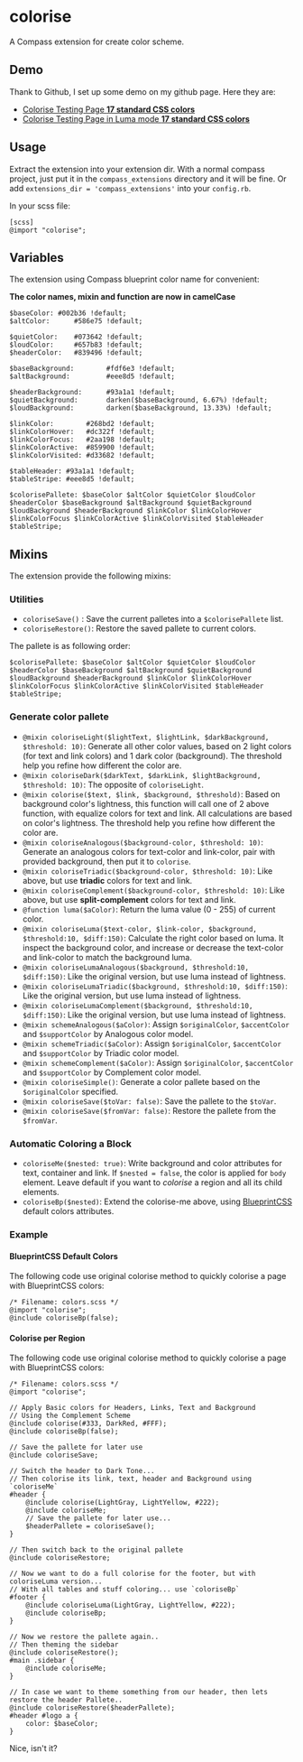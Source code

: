 # colorise

A Compass extension for create color scheme.

## Demo

Thank to Github, I set up some demo on my github page. Here they are:

* [Colorise Testing Page __17 standard CSS colors__](https://dinhtrung.github.io/test-colorise.html)
* [Colorise Testing Page in Luma mode __17 standard CSS colors__](https://dinhtrung.github.io/test-colorise-luma.html)

## Usage

Extract the extension into your extension dir. With a normal compass project, just put it in the `compass_extensions` directory and it will be fine. Or add `extensions_dir = 'compass_extensions'` into your `config.rb`.

In your scss file:

~~~
[scss]
@import "colorise";
~~~

## Variables

The extension using Compass blueprint color name for convenient:

__The color names, mixin and function are now in camelCase__

~~~
$baseColor:	#002b36 !default;
$altColor:		#586e75 !default;

$quietColor:    #073642 !default;
$loudColor:     #657b83 !default;
$headerColor:   #839496 !default;

$baseBackground: 		#fdf6e3 !default;
$altBackground:  		#eee8d5 !default;

$headerBackground:    	#93a1a1 !default;
$quietBackground:     	darken($baseBackground, 6.67%) !default;
$loudBackground:   		darken($baseBackground, 13.33%) !default;

$linkColor:        #268bd2 !default;
$linkColorHover:   #dc322f !default;
$linkColorFocus:   #2aa198 !default;
$linkColorActive:  #859900 !default;
$linkColorVisited: #d33682 !default;

$tableHeader: #93a1a1 !default;
$tableStripe: #eee8d5 !default;

$colorisePallete: $baseColor $altColor $quietColor $loudColor $headerColor $baseBackground $altBackground $quietBackground $loudBackground $headerBackground $linkColor $linkColorHover $linkColorFocus $linkColorActive $linkColorVisited $tableHeader $tableStripe;
~~~

## Mixins

The extension provide the following mixins:

### Utilities

* `coloriseSave()` : Save the current palletes into a `$colorisePallete` list.
* `coloriseRestore()`: Restore the saved pallete to current colors.

The pallete is as following order:

~~~
$colorisePallete: $baseColor $altColor $quietColor $loudColor $headerColor $baseBackground $altBackground $quietBackground $loudBackground $headerBackground $linkColor $linkColorHover $linkColorFocus $linkColorActive $linkColorVisited $tableHeader $tableStripe;
~~~

### Generate color pallete

* `@mixin coloriseLight($lightText, $lightLink, $darkBackground, $threshold: 10)`: Generate all other color values, based on 2 light colors (for text and link colors) and 1 dark color (background). The threshold help you refine how different the color are.
* `@mixin coloriseDark($darkText, $darkLink, $lightBackground, $threshold: 10)`: The opposite of `coloriseLight`. 
* `@mixin colorise($text, $link, $background, $threshold)`: Based on background color's lightness, this function will call one of 2 above function, with equalize colors for text and link. All calculations are based on color's lightness. The threshold help you refine how different the color are.
* `@mixin coloriseAnalogous($background-color, $threshold: 10)`: Generate an analogous colors for text-color and link-color, pair with provided background, then put it to `colorise`.
* `@mixin coloriseTriadic($background-color, $threshold: 10)`: Like above, but use __triadic__ colors for text and link.
* `@mixin coloriseComplement($background-color, $threshold: 10)`: Like above, but use __split-complement__ colors for text and link.
* `@function luma($aColor)`: Return the luma value (0 - 255) of current color.
* `@mixin coloriseLuma($text-color, $link-color, $background, $threshold:10, $diff:150)`: Calculate the right color based on luma. It inspect the background color, and increase or decrease the text-color and link-color to match the background luma.
* `@mixin coloriseLumaAnalogous($background, $threshold:10, $diff:150)`: Like the original version, but use luma instead of lightness.
* `@mixin coloriseLumaTriadic($background, $threshold:10, $diff:150)`: Like the original version, but use luma instead of lightness.
* `@mixin coloriseLumaComplement($background, $threshold:10, $diff:150)`: Like the original version, but use luma instead of lightness.
* `@mixin schemeAnalogous($aColor)`: Assign `$originalColor`, `$accentColor` and `$supportColor` by Analogous color model.
* `@mixin schemeTriadic($aColor)`: Assign `$originalColor`, `$accentColor` and `$supportColor` by Triadic color model.
* `@mixin schemeComplement($aColor)`: Assign `$originalColor`, `$accentColor` and `$supportColor` by Complement color model.
* `@mixin coloriseSimple()`: Generate a color pallete based on the `$originalColor` specified.
* `@mixin coloriseSave($toVar: false)`: Save the pallete to the `$toVar`. 
* `@mixin coloriseSave($fromVar: false)`: Restore the pallete from the `$fromVar`. 


### Automatic Coloring a Block

* `coloriseMe($nested: true)`: Write background and color attributes for text, container and link. If `$nested = false`, the color is applied for `body` element. Leave default if you want to _colorise_ a region and all its child elements.
* `coloriseBp($nested)`: Extend the colorise-me above, using [BlueprintCSS](http://blueprintcss.org) default colors attributes.

### Example

#### BlueprintCSS Default Colors

The following code use original colorise method to quickly colorise a page with BlueprintCSS colors:

~~~
/* Filename: colors.scss */
@import "colorise";
@include coloriseBp(false);
~~~

#### Colorise per Region

The following code use original colorise method to quickly colorise a page with BlueprintCSS colors:

~~~
/* Filename: colors.scss */
@import "colorise";

// Apply Basic colors for Headers, Links, Text and Background
// Using the Complement Scheme
@include colorise(#333, DarkRed, #FFF);
@include coloriseBp(false);

// Save the pallete for later use
@include coloriseSave;

// Switch the header to Dark Tone...
// Then colorise its link, text, header and Background using `coloriseMe`
#header {
	@include colorise(LightGray, LightYellow, #222);
	@include coloriseMe;
	// Save the pallete for later use...
	$headerPallete = coloriseSave();
}

// Then switch back to the original pallete
@include coloriseRestore;

// Now we want to do a full colorise for the footer, but with coloriseLuma version...
// With all tables and stuff coloring... use `coloriseBp`
#footer {
	@include coloriseLuma(LightGray, LightYellow, #222);
	@include coloriseBp;
}

// Now we restore the pallete again..
// Then theming the sidebar
@include coloriseRestore();
#main .sidebar {
	@include coloriseMe;
}

// In case we want to theme something from our header, then lets restore the header Pallete..
@include coloriseRestore($headerPallete);
#header #logo a {
	color: $baseColor;
}
~~~

Nice, isn't it?
